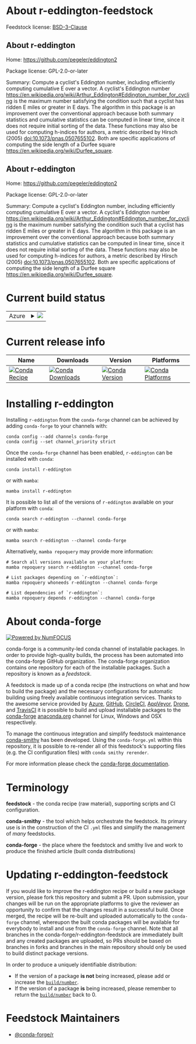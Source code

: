 About r-eddington-feedstock
===========================

Feedstock license: [BSD-3-Clause](https://github.com/conda-forge/r-eddington-feedstock/blob/main/LICENSE.txt)


About r-eddington
-----------------

Home: https://github.com/pegeler/eddington2

Package license: GPL-2.0-or-later

Summary: Compute a cyclist's Eddington number, including efficiently computing cumulative E over a vector. A cyclist's Eddington number <https://en.wikipedia.org/wiki/Arthur_Eddington#Eddington_number_for_cycling> is the maximum number satisfying the condition such that a cyclist has ridden E miles or greater in E days. The algorithm in this package is an improvement over the conventional approach because both summary statistics and cumulative statistics can be computed in linear time, since it does not require initial sorting of the data. These functions may also be used for computing h-indices for authors, a metric described by Hirsch (2005) <doi:10.1073/pnas.0507655102>. Both are specific applications of computing the side length of a Durfee square <https://en.wikipedia.org/wiki/Durfee_square>.

About r-eddington
-----------------

Home: https://github.com/pegeler/eddington2

Package license: GPL-2.0-or-later

Summary: Compute a cyclist's Eddington number, including efficiently computing cumulative E over a vector. A cyclist's Eddington number <https://en.wikipedia.org/wiki/Arthur_Eddington#Eddington_number_for_cycling> is the maximum number satisfying the condition such that a cyclist has ridden E miles or greater in E days. The algorithm in this package is an improvement over the conventional approach because both summary statistics and cumulative statistics can be computed in linear time, since it does not require initial sorting of the data. These functions may also be used for computing h-indices for authors, a metric described by Hirsch (2005) <doi:10.1073/pnas.0507655102>. Both are specific applications of computing the side length of a Durfee square <https://en.wikipedia.org/wiki/Durfee_square>.

Current build status
====================


<table>
    
  <tr>
    <td>Azure</td>
    <td>
      <details>
        <summary>
          <a href="https://dev.azure.com/conda-forge/feedstock-builds/_build/latest?definitionId=11860&branchName=main">
            <img src="https://dev.azure.com/conda-forge/feedstock-builds/_apis/build/status/r-eddington-feedstock?branchName=main">
          </a>
        </summary>
        <table>
          <thead><tr><th>Variant</th><th>Status</th></tr></thead>
          <tbody><tr>
              <td>linux_64</td>
              <td>
                <a href="https://dev.azure.com/conda-forge/feedstock-builds/_build/latest?definitionId=11860&branchName=main">
                  <img src="https://dev.azure.com/conda-forge/feedstock-builds/_apis/build/status/r-eddington-feedstock?branchName=main&jobName=linux&configuration=linux%20linux_64_" alt="variant">
                </a>
              </td>
            </tr><tr>
              <td>osx_64</td>
              <td>
                <a href="https://dev.azure.com/conda-forge/feedstock-builds/_build/latest?definitionId=11860&branchName=main">
                  <img src="https://dev.azure.com/conda-forge/feedstock-builds/_apis/build/status/r-eddington-feedstock?branchName=main&jobName=osx&configuration=osx%20osx_64_" alt="variant">
                </a>
              </td>
            </tr>
          </tbody>
        </table>
      </details>
    </td>
  </tr>
</table>

Current release info
====================

| Name | Downloads | Version | Platforms |
| --- | --- | --- | --- |
| [![Conda Recipe](https://img.shields.io/badge/recipe-r--eddington-green.svg)](https://anaconda.org/conda-forge/r-eddington) | [![Conda Downloads](https://img.shields.io/conda/dn/conda-forge/r-eddington.svg)](https://anaconda.org/conda-forge/r-eddington) | [![Conda Version](https://img.shields.io/conda/vn/conda-forge/r-eddington.svg)](https://anaconda.org/conda-forge/r-eddington) | [![Conda Platforms](https://img.shields.io/conda/pn/conda-forge/r-eddington.svg)](https://anaconda.org/conda-forge/r-eddington) |

Installing r-eddington
======================

Installing `r-eddington` from the `conda-forge` channel can be achieved by adding `conda-forge` to your channels with:

```
conda config --add channels conda-forge
conda config --set channel_priority strict
```

Once the `conda-forge` channel has been enabled, `r-eddington` can be installed with `conda`:

```
conda install r-eddington
```

or with `mamba`:

```
mamba install r-eddington
```

It is possible to list all of the versions of `r-eddington` available on your platform with `conda`:

```
conda search r-eddington --channel conda-forge
```

or with `mamba`:

```
mamba search r-eddington --channel conda-forge
```

Alternatively, `mamba repoquery` may provide more information:

```
# Search all versions available on your platform:
mamba repoquery search r-eddington --channel conda-forge

# List packages depending on `r-eddington`:
mamba repoquery whoneeds r-eddington --channel conda-forge

# List dependencies of `r-eddington`:
mamba repoquery depends r-eddington --channel conda-forge
```


About conda-forge
=================

[![Powered by
NumFOCUS](https://img.shields.io/badge/powered%20by-NumFOCUS-orange.svg?style=flat&colorA=E1523D&colorB=007D8A)](https://numfocus.org)

conda-forge is a community-led conda channel of installable packages.
In order to provide high-quality builds, the process has been automated into the
conda-forge GitHub organization. The conda-forge organization contains one repository
for each of the installable packages. Such a repository is known as a *feedstock*.

A feedstock is made up of a conda recipe (the instructions on what and how to build
the package) and the necessary configurations for automatic building using freely
available continuous integration services. Thanks to the awesome service provided by
[Azure](https://azure.microsoft.com/en-us/services/devops/), [GitHub](https://github.com/),
[CircleCI](https://circleci.com/), [AppVeyor](https://www.appveyor.com/),
[Drone](https://cloud.drone.io/welcome), and [TravisCI](https://travis-ci.com/)
it is possible to build and upload installable packages to the
[conda-forge](https://anaconda.org/conda-forge) [anaconda.org](https://anaconda.org/)
channel for Linux, Windows and OSX respectively.

To manage the continuous integration and simplify feedstock maintenance
[conda-smithy](https://github.com/conda-forge/conda-smithy) has been developed.
Using the ``conda-forge.yml`` within this repository, it is possible to re-render all of
this feedstock's supporting files (e.g. the CI configuration files) with ``conda smithy rerender``.

For more information please check the [conda-forge documentation](https://conda-forge.org/docs/).

Terminology
===========

**feedstock** - the conda recipe (raw material), supporting scripts and CI configuration.

**conda-smithy** - the tool which helps orchestrate the feedstock.
                   Its primary use is in the construction of the CI ``.yml`` files
                   and simplify the management of *many* feedstocks.

**conda-forge** - the place where the feedstock and smithy live and work to
                  produce the finished article (built conda distributions)


Updating r-eddington-feedstock
==============================

If you would like to improve the r-eddington recipe or build a new
package version, please fork this repository and submit a PR. Upon submission,
your changes will be run on the appropriate platforms to give the reviewer an
opportunity to confirm that the changes result in a successful build. Once
merged, the recipe will be re-built and uploaded automatically to the
`conda-forge` channel, whereupon the built conda packages will be available for
everybody to install and use from the `conda-forge` channel.
Note that all branches in the conda-forge/r-eddington-feedstock are
immediately built and any created packages are uploaded, so PRs should be based
on branches in forks and branches in the main repository should only be used to
build distinct package versions.

In order to produce a uniquely identifiable distribution:
 * If the version of a package **is not** being increased, please add or increase
   the [``build/number``](https://docs.conda.io/projects/conda-build/en/latest/resources/define-metadata.html#build-number-and-string).
 * If the version of a package **is** being increased, please remember to return
   the [``build/number``](https://docs.conda.io/projects/conda-build/en/latest/resources/define-metadata.html#build-number-and-string)
   back to 0.

Feedstock Maintainers
=====================

* [@conda-forge/r](https://github.com/conda-forge/r/)

